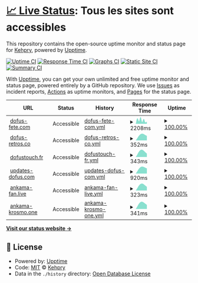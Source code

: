# [📈 Live Status](https://Kehpry.github.io/phishcheck): <!--live status--> **Tous les sites sont accessibles**

This repository contains the open-source uptime monitor and status page for [Kehpry](https://Kehpry.github.io/phishcheck), powered by [Upptime](https://github.com/upptime/upptime).

[![Uptime CI](https://github.com/Kehpry/phishcheck/workflows/Uptime%20CI/badge.svg)](https://github.com/Kehpry/phishcheck/actions?query=workflow%3A%22Uptime+CI%22)
[![Response Time CI](https://github.com/Kehpry/phishcheck/workflows/Response%20Time%20CI/badge.svg)](https://github.com/Kehpry/phishcheck/actions?query=workflow%3A%22Response+Time+CI%22)
[![Graphs CI](https://github.com/Kehpry/phishcheck/workflows/Graphs%20CI/badge.svg)](https://github.com/Kehpry/phishcheck/actions?query=workflow%3A%22Graphs+CI%22)
[![Static Site CI](https://github.com/Kehpry/phishcheck/workflows/Static%20Site%20CI/badge.svg)](https://github.com/Kehpry/phishcheck/actions?query=workflow%3A%22Static+Site+CI%22)
[![Summary CI](https://github.com/Kehpry/phishcheck/workflows/Summary%20CI/badge.svg)](https://github.com/Kehpry/phishcheck/actions?query=workflow%3A%22Summary+CI%22)

With [Upptime](https://upptime.js.org), you can get your own unlimited and free uptime monitor and status page, powered entirely by a GitHub repository. We use [Issues](https://github.com/Kehpry/phishcheck/issues) as incident reports, [Actions](https://github.com/Kehpry/phishcheck/actions) as uptime monitors, and [Pages](https://Kehpry.github.io/phishcheck) for the status page.

<!--start: status pages-->
<!-- This summary is generated by Upptime (https://github.com/upptime/upptime) -->
<!-- Do not edit this manually, your changes will be overwritten -->
<!-- prettier-ignore -->
| URL | Status | History | Response Time | Uptime |
| --- | ------ | ------- | ------------- | ------ |
| <img alt="" src="https://favicons.githubusercontent.com/dofus-fete.com" height="13"> [dofus-fete.com](https://dofus-fete.com) | Accessible | [dofus-fete-com.yml](https://github.com/Kehpry/phishcheck/commits/HEAD/history/dofus-fete-com.yml) | <details><summary><img alt="Response time graph" src="./graphs/dofus-fete-com/response-time-week.png" height="20"> 2208ms</summary><br><a href="https://phishcheck.dofhelp.fr/history/dofus-fete-com"><img alt="Response time 2208" src="https://img.shields.io/endpoint?url=https%3A%2F%2Fraw.githubusercontent.com%2FKehpry%2Fphishcheck%2FHEAD%2Fapi%2Fdofus-fete-com%2Fresponse-time.json"></a><br><a href="https://phishcheck.dofhelp.fr/history/dofus-fete-com"><img alt="24-hour response time 2208" src="https://img.shields.io/endpoint?url=https%3A%2F%2Fraw.githubusercontent.com%2FKehpry%2Fphishcheck%2FHEAD%2Fapi%2Fdofus-fete-com%2Fresponse-time-day.json"></a><br><a href="https://phishcheck.dofhelp.fr/history/dofus-fete-com"><img alt="7-day response time 2208" src="https://img.shields.io/endpoint?url=https%3A%2F%2Fraw.githubusercontent.com%2FKehpry%2Fphishcheck%2FHEAD%2Fapi%2Fdofus-fete-com%2Fresponse-time-week.json"></a><br><a href="https://phishcheck.dofhelp.fr/history/dofus-fete-com"><img alt="30-day response time 2208" src="https://img.shields.io/endpoint?url=https%3A%2F%2Fraw.githubusercontent.com%2FKehpry%2Fphishcheck%2FHEAD%2Fapi%2Fdofus-fete-com%2Fresponse-time-month.json"></a><br><a href="https://phishcheck.dofhelp.fr/history/dofus-fete-com"><img alt="1-year response time 2208" src="https://img.shields.io/endpoint?url=https%3A%2F%2Fraw.githubusercontent.com%2FKehpry%2Fphishcheck%2FHEAD%2Fapi%2Fdofus-fete-com%2Fresponse-time-year.json"></a></details> | <details><summary><a href="https://phishcheck.dofhelp.fr/history/dofus-fete-com">100.00%</a></summary><a href="https://phishcheck.dofhelp.fr/history/dofus-fete-com"><img alt="All-time uptime 100.00%" src="https://img.shields.io/endpoint?url=https%3A%2F%2Fraw.githubusercontent.com%2FKehpry%2Fphishcheck%2FHEAD%2Fapi%2Fdofus-fete-com%2Fuptime.json"></a><br><a href="https://phishcheck.dofhelp.fr/history/dofus-fete-com"><img alt="24-hour uptime 100.00%" src="https://img.shields.io/endpoint?url=https%3A%2F%2Fraw.githubusercontent.com%2FKehpry%2Fphishcheck%2FHEAD%2Fapi%2Fdofus-fete-com%2Fuptime-day.json"></a><br><a href="https://phishcheck.dofhelp.fr/history/dofus-fete-com"><img alt="7-day uptime 100.00%" src="https://img.shields.io/endpoint?url=https%3A%2F%2Fraw.githubusercontent.com%2FKehpry%2Fphishcheck%2FHEAD%2Fapi%2Fdofus-fete-com%2Fuptime-week.json"></a><br><a href="https://phishcheck.dofhelp.fr/history/dofus-fete-com"><img alt="30-day uptime 100.00%" src="https://img.shields.io/endpoint?url=https%3A%2F%2Fraw.githubusercontent.com%2FKehpry%2Fphishcheck%2FHEAD%2Fapi%2Fdofus-fete-com%2Fuptime-month.json"></a><br><a href="https://phishcheck.dofhelp.fr/history/dofus-fete-com"><img alt="1-year uptime 100.00%" src="https://img.shields.io/endpoint?url=https%3A%2F%2Fraw.githubusercontent.com%2FKehpry%2Fphishcheck%2FHEAD%2Fapi%2Fdofus-fete-com%2Fuptime-year.json"></a></details>
| <img alt="" src="https://favicons.githubusercontent.com/dofus-retros.co" height="13"> [dofus-retros.co](https://dofus-retros.co/) | Accessible | [dofus-retros-co.yml](https://github.com/Kehpry/phishcheck/commits/HEAD/history/dofus-retros-co.yml) | <details><summary><img alt="Response time graph" src="./graphs/dofus-retros-co/response-time-week.png" height="20"> 352ms</summary><br><a href="https://phishcheck.dofhelp.fr/history/dofus-retros-co"><img alt="Response time 352" src="https://img.shields.io/endpoint?url=https%3A%2F%2Fraw.githubusercontent.com%2FKehpry%2Fphishcheck%2FHEAD%2Fapi%2Fdofus-retros-co%2Fresponse-time.json"></a><br><a href="https://phishcheck.dofhelp.fr/history/dofus-retros-co"><img alt="24-hour response time 352" src="https://img.shields.io/endpoint?url=https%3A%2F%2Fraw.githubusercontent.com%2FKehpry%2Fphishcheck%2FHEAD%2Fapi%2Fdofus-retros-co%2Fresponse-time-day.json"></a><br><a href="https://phishcheck.dofhelp.fr/history/dofus-retros-co"><img alt="7-day response time 352" src="https://img.shields.io/endpoint?url=https%3A%2F%2Fraw.githubusercontent.com%2FKehpry%2Fphishcheck%2FHEAD%2Fapi%2Fdofus-retros-co%2Fresponse-time-week.json"></a><br><a href="https://phishcheck.dofhelp.fr/history/dofus-retros-co"><img alt="30-day response time 352" src="https://img.shields.io/endpoint?url=https%3A%2F%2Fraw.githubusercontent.com%2FKehpry%2Fphishcheck%2FHEAD%2Fapi%2Fdofus-retros-co%2Fresponse-time-month.json"></a><br><a href="https://phishcheck.dofhelp.fr/history/dofus-retros-co"><img alt="1-year response time 352" src="https://img.shields.io/endpoint?url=https%3A%2F%2Fraw.githubusercontent.com%2FKehpry%2Fphishcheck%2FHEAD%2Fapi%2Fdofus-retros-co%2Fresponse-time-year.json"></a></details> | <details><summary><a href="https://phishcheck.dofhelp.fr/history/dofus-retros-co">100.00%</a></summary><a href="https://phishcheck.dofhelp.fr/history/dofus-retros-co"><img alt="All-time uptime 100.00%" src="https://img.shields.io/endpoint?url=https%3A%2F%2Fraw.githubusercontent.com%2FKehpry%2Fphishcheck%2FHEAD%2Fapi%2Fdofus-retros-co%2Fuptime.json"></a><br><a href="https://phishcheck.dofhelp.fr/history/dofus-retros-co"><img alt="24-hour uptime 100.00%" src="https://img.shields.io/endpoint?url=https%3A%2F%2Fraw.githubusercontent.com%2FKehpry%2Fphishcheck%2FHEAD%2Fapi%2Fdofus-retros-co%2Fuptime-day.json"></a><br><a href="https://phishcheck.dofhelp.fr/history/dofus-retros-co"><img alt="7-day uptime 100.00%" src="https://img.shields.io/endpoint?url=https%3A%2F%2Fraw.githubusercontent.com%2FKehpry%2Fphishcheck%2FHEAD%2Fapi%2Fdofus-retros-co%2Fuptime-week.json"></a><br><a href="https://phishcheck.dofhelp.fr/history/dofus-retros-co"><img alt="30-day uptime 100.00%" src="https://img.shields.io/endpoint?url=https%3A%2F%2Fraw.githubusercontent.com%2FKehpry%2Fphishcheck%2FHEAD%2Fapi%2Fdofus-retros-co%2Fuptime-month.json"></a><br><a href="https://phishcheck.dofhelp.fr/history/dofus-retros-co"><img alt="1-year uptime 100.00%" src="https://img.shields.io/endpoint?url=https%3A%2F%2Fraw.githubusercontent.com%2FKehpry%2Fphishcheck%2FHEAD%2Fapi%2Fdofus-retros-co%2Fuptime-year.json"></a></details>
| <img alt="" src="https://favicons.githubusercontent.com/dofustouch.fr" height="13"> [dofustouch.fr](https://dofustouch.fr/) | Accessible | [dofustouch-fr.yml](https://github.com/Kehpry/phishcheck/commits/HEAD/history/dofustouch-fr.yml) | <details><summary><img alt="Response time graph" src="./graphs/dofustouch-fr/response-time-week.png" height="20"> 343ms</summary><br><a href="https://phishcheck.dofhelp.fr/history/dofustouch-fr"><img alt="Response time 343" src="https://img.shields.io/endpoint?url=https%3A%2F%2Fraw.githubusercontent.com%2FKehpry%2Fphishcheck%2FHEAD%2Fapi%2Fdofustouch-fr%2Fresponse-time.json"></a><br><a href="https://phishcheck.dofhelp.fr/history/dofustouch-fr"><img alt="24-hour response time 343" src="https://img.shields.io/endpoint?url=https%3A%2F%2Fraw.githubusercontent.com%2FKehpry%2Fphishcheck%2FHEAD%2Fapi%2Fdofustouch-fr%2Fresponse-time-day.json"></a><br><a href="https://phishcheck.dofhelp.fr/history/dofustouch-fr"><img alt="7-day response time 343" src="https://img.shields.io/endpoint?url=https%3A%2F%2Fraw.githubusercontent.com%2FKehpry%2Fphishcheck%2FHEAD%2Fapi%2Fdofustouch-fr%2Fresponse-time-week.json"></a><br><a href="https://phishcheck.dofhelp.fr/history/dofustouch-fr"><img alt="30-day response time 343" src="https://img.shields.io/endpoint?url=https%3A%2F%2Fraw.githubusercontent.com%2FKehpry%2Fphishcheck%2FHEAD%2Fapi%2Fdofustouch-fr%2Fresponse-time-month.json"></a><br><a href="https://phishcheck.dofhelp.fr/history/dofustouch-fr"><img alt="1-year response time 343" src="https://img.shields.io/endpoint?url=https%3A%2F%2Fraw.githubusercontent.com%2FKehpry%2Fphishcheck%2FHEAD%2Fapi%2Fdofustouch-fr%2Fresponse-time-year.json"></a></details> | <details><summary><a href="https://phishcheck.dofhelp.fr/history/dofustouch-fr">100.00%</a></summary><a href="https://phishcheck.dofhelp.fr/history/dofustouch-fr"><img alt="All-time uptime 100.00%" src="https://img.shields.io/endpoint?url=https%3A%2F%2Fraw.githubusercontent.com%2FKehpry%2Fphishcheck%2FHEAD%2Fapi%2Fdofustouch-fr%2Fuptime.json"></a><br><a href="https://phishcheck.dofhelp.fr/history/dofustouch-fr"><img alt="24-hour uptime 100.00%" src="https://img.shields.io/endpoint?url=https%3A%2F%2Fraw.githubusercontent.com%2FKehpry%2Fphishcheck%2FHEAD%2Fapi%2Fdofustouch-fr%2Fuptime-day.json"></a><br><a href="https://phishcheck.dofhelp.fr/history/dofustouch-fr"><img alt="7-day uptime 100.00%" src="https://img.shields.io/endpoint?url=https%3A%2F%2Fraw.githubusercontent.com%2FKehpry%2Fphishcheck%2FHEAD%2Fapi%2Fdofustouch-fr%2Fuptime-week.json"></a><br><a href="https://phishcheck.dofhelp.fr/history/dofustouch-fr"><img alt="30-day uptime 100.00%" src="https://img.shields.io/endpoint?url=https%3A%2F%2Fraw.githubusercontent.com%2FKehpry%2Fphishcheck%2FHEAD%2Fapi%2Fdofustouch-fr%2Fuptime-month.json"></a><br><a href="https://phishcheck.dofhelp.fr/history/dofustouch-fr"><img alt="1-year uptime 100.00%" src="https://img.shields.io/endpoint?url=https%3A%2F%2Fraw.githubusercontent.com%2FKehpry%2Fphishcheck%2FHEAD%2Fapi%2Fdofustouch-fr%2Fuptime-year.json"></a></details>
| <img alt="" src="https://favicons.githubusercontent.com/updates-dofus.com" height="13"> [updates-dofus.com](https://updates-dofus.com/) | Accessible | [updates-dofus-com.yml](https://github.com/Kehpry/phishcheck/commits/HEAD/history/updates-dofus-com.yml) | <details><summary><img alt="Response time graph" src="./graphs/updates-dofus-com/response-time-week.png" height="20"> 920ms</summary><br><a href="https://phishcheck.dofhelp.fr/history/updates-dofus-com"><img alt="Response time 920" src="https://img.shields.io/endpoint?url=https%3A%2F%2Fraw.githubusercontent.com%2FKehpry%2Fphishcheck%2FHEAD%2Fapi%2Fupdates-dofus-com%2Fresponse-time.json"></a><br><a href="https://phishcheck.dofhelp.fr/history/updates-dofus-com"><img alt="24-hour response time 920" src="https://img.shields.io/endpoint?url=https%3A%2F%2Fraw.githubusercontent.com%2FKehpry%2Fphishcheck%2FHEAD%2Fapi%2Fupdates-dofus-com%2Fresponse-time-day.json"></a><br><a href="https://phishcheck.dofhelp.fr/history/updates-dofus-com"><img alt="7-day response time 920" src="https://img.shields.io/endpoint?url=https%3A%2F%2Fraw.githubusercontent.com%2FKehpry%2Fphishcheck%2FHEAD%2Fapi%2Fupdates-dofus-com%2Fresponse-time-week.json"></a><br><a href="https://phishcheck.dofhelp.fr/history/updates-dofus-com"><img alt="30-day response time 920" src="https://img.shields.io/endpoint?url=https%3A%2F%2Fraw.githubusercontent.com%2FKehpry%2Fphishcheck%2FHEAD%2Fapi%2Fupdates-dofus-com%2Fresponse-time-month.json"></a><br><a href="https://phishcheck.dofhelp.fr/history/updates-dofus-com"><img alt="1-year response time 920" src="https://img.shields.io/endpoint?url=https%3A%2F%2Fraw.githubusercontent.com%2FKehpry%2Fphishcheck%2FHEAD%2Fapi%2Fupdates-dofus-com%2Fresponse-time-year.json"></a></details> | <details><summary><a href="https://phishcheck.dofhelp.fr/history/updates-dofus-com">100.00%</a></summary><a href="https://phishcheck.dofhelp.fr/history/updates-dofus-com"><img alt="All-time uptime 100.00%" src="https://img.shields.io/endpoint?url=https%3A%2F%2Fraw.githubusercontent.com%2FKehpry%2Fphishcheck%2FHEAD%2Fapi%2Fupdates-dofus-com%2Fuptime.json"></a><br><a href="https://phishcheck.dofhelp.fr/history/updates-dofus-com"><img alt="24-hour uptime 100.00%" src="https://img.shields.io/endpoint?url=https%3A%2F%2Fraw.githubusercontent.com%2FKehpry%2Fphishcheck%2FHEAD%2Fapi%2Fupdates-dofus-com%2Fuptime-day.json"></a><br><a href="https://phishcheck.dofhelp.fr/history/updates-dofus-com"><img alt="7-day uptime 100.00%" src="https://img.shields.io/endpoint?url=https%3A%2F%2Fraw.githubusercontent.com%2FKehpry%2Fphishcheck%2FHEAD%2Fapi%2Fupdates-dofus-com%2Fuptime-week.json"></a><br><a href="https://phishcheck.dofhelp.fr/history/updates-dofus-com"><img alt="30-day uptime 100.00%" src="https://img.shields.io/endpoint?url=https%3A%2F%2Fraw.githubusercontent.com%2FKehpry%2Fphishcheck%2FHEAD%2Fapi%2Fupdates-dofus-com%2Fuptime-month.json"></a><br><a href="https://phishcheck.dofhelp.fr/history/updates-dofus-com"><img alt="1-year uptime 100.00%" src="https://img.shields.io/endpoint?url=https%3A%2F%2Fraw.githubusercontent.com%2FKehpry%2Fphishcheck%2FHEAD%2Fapi%2Fupdates-dofus-com%2Fuptime-year.json"></a></details>
| <img alt="" src="https://favicons.githubusercontent.com/ankama-fan.live" height="13"> [ankama-fan.live](http://ankama-fan.live/) | Accessible | [ankama-fan-live.yml](https://github.com/Kehpry/phishcheck/commits/HEAD/history/ankama-fan-live.yml) | <details><summary><img alt="Response time graph" src="./graphs/ankama-fan-live/response-time-week.png" height="20"> 323ms</summary><br><a href="https://phishcheck.dofhelp.fr/history/ankama-fan-live"><img alt="Response time 323" src="https://img.shields.io/endpoint?url=https%3A%2F%2Fraw.githubusercontent.com%2FKehpry%2Fphishcheck%2FHEAD%2Fapi%2Fankama-fan-live%2Fresponse-time.json"></a><br><a href="https://phishcheck.dofhelp.fr/history/ankama-fan-live"><img alt="24-hour response time 323" src="https://img.shields.io/endpoint?url=https%3A%2F%2Fraw.githubusercontent.com%2FKehpry%2Fphishcheck%2FHEAD%2Fapi%2Fankama-fan-live%2Fresponse-time-day.json"></a><br><a href="https://phishcheck.dofhelp.fr/history/ankama-fan-live"><img alt="7-day response time 323" src="https://img.shields.io/endpoint?url=https%3A%2F%2Fraw.githubusercontent.com%2FKehpry%2Fphishcheck%2FHEAD%2Fapi%2Fankama-fan-live%2Fresponse-time-week.json"></a><br><a href="https://phishcheck.dofhelp.fr/history/ankama-fan-live"><img alt="30-day response time 323" src="https://img.shields.io/endpoint?url=https%3A%2F%2Fraw.githubusercontent.com%2FKehpry%2Fphishcheck%2FHEAD%2Fapi%2Fankama-fan-live%2Fresponse-time-month.json"></a><br><a href="https://phishcheck.dofhelp.fr/history/ankama-fan-live"><img alt="1-year response time 323" src="https://img.shields.io/endpoint?url=https%3A%2F%2Fraw.githubusercontent.com%2FKehpry%2Fphishcheck%2FHEAD%2Fapi%2Fankama-fan-live%2Fresponse-time-year.json"></a></details> | <details><summary><a href="https://phishcheck.dofhelp.fr/history/ankama-fan-live">100.00%</a></summary><a href="https://phishcheck.dofhelp.fr/history/ankama-fan-live"><img alt="All-time uptime 100.00%" src="https://img.shields.io/endpoint?url=https%3A%2F%2Fraw.githubusercontent.com%2FKehpry%2Fphishcheck%2FHEAD%2Fapi%2Fankama-fan-live%2Fuptime.json"></a><br><a href="https://phishcheck.dofhelp.fr/history/ankama-fan-live"><img alt="24-hour uptime 100.00%" src="https://img.shields.io/endpoint?url=https%3A%2F%2Fraw.githubusercontent.com%2FKehpry%2Fphishcheck%2FHEAD%2Fapi%2Fankama-fan-live%2Fuptime-day.json"></a><br><a href="https://phishcheck.dofhelp.fr/history/ankama-fan-live"><img alt="7-day uptime 100.00%" src="https://img.shields.io/endpoint?url=https%3A%2F%2Fraw.githubusercontent.com%2FKehpry%2Fphishcheck%2FHEAD%2Fapi%2Fankama-fan-live%2Fuptime-week.json"></a><br><a href="https://phishcheck.dofhelp.fr/history/ankama-fan-live"><img alt="30-day uptime 100.00%" src="https://img.shields.io/endpoint?url=https%3A%2F%2Fraw.githubusercontent.com%2FKehpry%2Fphishcheck%2FHEAD%2Fapi%2Fankama-fan-live%2Fuptime-month.json"></a><br><a href="https://phishcheck.dofhelp.fr/history/ankama-fan-live"><img alt="1-year uptime 100.00%" src="https://img.shields.io/endpoint?url=https%3A%2F%2Fraw.githubusercontent.com%2FKehpry%2Fphishcheck%2FHEAD%2Fapi%2Fankama-fan-live%2Fuptime-year.json"></a></details>
| <img alt="" src="https://favicons.githubusercontent.com/ankama-krosmo.one" height="13"> [ankama-krosmo.one](https://ankama-krosmo.one/) | Accessible | [ankama-krosmo-one.yml](https://github.com/Kehpry/phishcheck/commits/HEAD/history/ankama-krosmo-one.yml) | <details><summary><img alt="Response time graph" src="./graphs/ankama-krosmo-one/response-time-week.png" height="20"> 341ms</summary><br><a href="https://phishcheck.dofhelp.fr/history/ankama-krosmo-one"><img alt="Response time 341" src="https://img.shields.io/endpoint?url=https%3A%2F%2Fraw.githubusercontent.com%2FKehpry%2Fphishcheck%2FHEAD%2Fapi%2Fankama-krosmo-one%2Fresponse-time.json"></a><br><a href="https://phishcheck.dofhelp.fr/history/ankama-krosmo-one"><img alt="24-hour response time 341" src="https://img.shields.io/endpoint?url=https%3A%2F%2Fraw.githubusercontent.com%2FKehpry%2Fphishcheck%2FHEAD%2Fapi%2Fankama-krosmo-one%2Fresponse-time-day.json"></a><br><a href="https://phishcheck.dofhelp.fr/history/ankama-krosmo-one"><img alt="7-day response time 341" src="https://img.shields.io/endpoint?url=https%3A%2F%2Fraw.githubusercontent.com%2FKehpry%2Fphishcheck%2FHEAD%2Fapi%2Fankama-krosmo-one%2Fresponse-time-week.json"></a><br><a href="https://phishcheck.dofhelp.fr/history/ankama-krosmo-one"><img alt="30-day response time 341" src="https://img.shields.io/endpoint?url=https%3A%2F%2Fraw.githubusercontent.com%2FKehpry%2Fphishcheck%2FHEAD%2Fapi%2Fankama-krosmo-one%2Fresponse-time-month.json"></a><br><a href="https://phishcheck.dofhelp.fr/history/ankama-krosmo-one"><img alt="1-year response time 341" src="https://img.shields.io/endpoint?url=https%3A%2F%2Fraw.githubusercontent.com%2FKehpry%2Fphishcheck%2FHEAD%2Fapi%2Fankama-krosmo-one%2Fresponse-time-year.json"></a></details> | <details><summary><a href="https://phishcheck.dofhelp.fr/history/ankama-krosmo-one">100.00%</a></summary><a href="https://phishcheck.dofhelp.fr/history/ankama-krosmo-one"><img alt="All-time uptime 100.00%" src="https://img.shields.io/endpoint?url=https%3A%2F%2Fraw.githubusercontent.com%2FKehpry%2Fphishcheck%2FHEAD%2Fapi%2Fankama-krosmo-one%2Fuptime.json"></a><br><a href="https://phishcheck.dofhelp.fr/history/ankama-krosmo-one"><img alt="24-hour uptime 100.00%" src="https://img.shields.io/endpoint?url=https%3A%2F%2Fraw.githubusercontent.com%2FKehpry%2Fphishcheck%2FHEAD%2Fapi%2Fankama-krosmo-one%2Fuptime-day.json"></a><br><a href="https://phishcheck.dofhelp.fr/history/ankama-krosmo-one"><img alt="7-day uptime 100.00%" src="https://img.shields.io/endpoint?url=https%3A%2F%2Fraw.githubusercontent.com%2FKehpry%2Fphishcheck%2FHEAD%2Fapi%2Fankama-krosmo-one%2Fuptime-week.json"></a><br><a href="https://phishcheck.dofhelp.fr/history/ankama-krosmo-one"><img alt="30-day uptime 100.00%" src="https://img.shields.io/endpoint?url=https%3A%2F%2Fraw.githubusercontent.com%2FKehpry%2Fphishcheck%2FHEAD%2Fapi%2Fankama-krosmo-one%2Fuptime-month.json"></a><br><a href="https://phishcheck.dofhelp.fr/history/ankama-krosmo-one"><img alt="1-year uptime 100.00%" src="https://img.shields.io/endpoint?url=https%3A%2F%2Fraw.githubusercontent.com%2FKehpry%2Fphishcheck%2FHEAD%2Fapi%2Fankama-krosmo-one%2Fuptime-year.json"></a></details>

<!--end: status pages-->

[**Visit our status website →**](https://Kehpry.github.io/phishcheck)

## 📄 License

- Powered by: [Upptime](https://github.com/upptime/upptime)
- Code: [MIT](./LICENSE) © [Kehpry](https://Kehpry.github.io/phishcheck)
- Data in the `./history` directory: [Open Database License](https://opendatacommons.org/licenses/odbl/1-0/)
